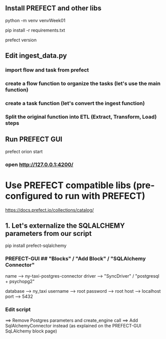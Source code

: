 ## Install PREFECT and other libs

python -m venv venvWeek01

pip install -r requirements.txt

prefect version



## Edit ingest_data.py

### import flow and task from prefect
### create a flow function to organize the tasks (let's use the main function)
### create a task function (let's convert the ingest function) 

### Split the original function into ETL (Extract, Transform, Load) steps



## Run PREFECT GUI

prefect orion start

### open http://127.0.0.1:4200/



# Use PREFECT compatible libs (pre-configured to run with PREFECT)
https://docs.prefect.io/collections/catalog/

## 1. Let's externalize the SQLALCHEMY parameters from our script

pip install prefect-sqlalchemy

### PREFECT-GUI ## "Blocks" / "Add Block" / "SQLAlchemy Connector"

name --> ny-taxi-postgres-connector
driver --> "SyncDriver" / "postgresql + psychopg2"

database --> ny_taxi
username --> root
password --> root
host --> localhost
port --> 5432

### Edit script
==> Remove Postgres parameters and create_engine call
==> Add SqlAlchemyConnector instead (as explained on the PREFECT-GUI SqLAlchemy block page)


